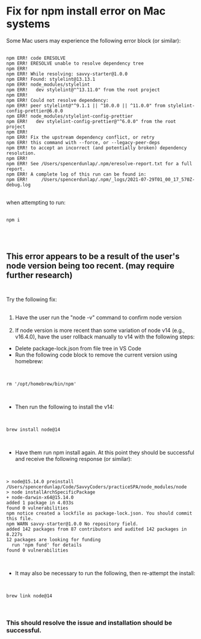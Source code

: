 # Fix for npm install error on Mac systems

Some Mac users may experience the following error block (or similar):<br><br>

`npm ERR! code ERESOLVE`<br>
`npm ERR! ERESOLVE unable to resolve dependency tree`<br>
`npm ERR!`<br>
`npm ERR! While resolving: savvy-starter@1.0.0`<br>
`npm ERR! Found: stylelint@13.13.1`<br>
`npm ERR! node_modules/stylelint`<br>
`npm ERR!   dev stylelint@"^13.11.0" from the root project`<br>
`npm ERR!`<br>
`npm ERR! Could not resolve dependency:`<br>
`npm ERR! peer stylelint@"^9.1.1 || ^10.0.0 || ^11.0.0" from stylelint-config-prettier@6.0.0`<br>
`npm ERR! node_modules/stylelint-config-prettier`<br>
`npm ERR!   dev stylelint-config-prettier@"^6.0.0" from the root project`<br>
`npm ERR!`<br>
`npm ERR! Fix the upstream dependency conflict, or retry`<br>
`npm ERR! this command with --force, or --legacy-peer-deps`<br>
`npm ERR! to accept an incorrect (and potentially broken) dependency resolution.`<br>
`npm ERR!`<br>
`npm ERR! See /Users/spencerdunlap/.npm/eresolve-report.txt for a full report.`<br>
`npm ERR! A complete log of this run can be found in:`<br>
`npm ERR!     /Users/spencerdunlap/.npm/_logs/2021-07-29T01_00_17_570Z-debug.log`<br><br>

when attempting to run: <br><br>

    npm i

<br><br>

## This error appears to be a result of the user's node version being too recent. (may require further research)<br><br>

Try the following fix:<br><br>

<ol>
  <li> Have the user run the "node -v" command to confirm node version<br><br>
  <li> If node version is more recent than some variation of node v14 (e.g., v16.4.0), have the user rollback manually to v14 with the following steps:</ol>
    <ul>
      <li> Delete package-lock.json from file tree in VS Code
      <li> Run the following code block to remove the current version using homebrew:</ul><br>

    rm '/opt/homebrew/bin/npm'
<br>
    <ul>
      <li> Then run the following to install the v14:
      </ul><br>

    brew install node@14

<br>
    <ul>
      <li> Have them run npm install again. At this point they should be successful and receive the following response (or similar):
      </ul><br>

`> node@15.14.0 preinstall /Users/spencerdunlap/Code/SavvyCoders/practiceSPA/node_modules/node`<br>
`> node installArchSpecificPackage`<br>
`+ node-darwin-x64@15.14.0`<br>
`added 1 package in 4.033s`<br>
`found 0 vulnerabilities`<br>
`npm notice created a lockfile as package-lock.json. You should commit this file.`<br>
`npm WARN savvy-starter@1.0.0 No repository field.`<br>
`added 142 packages from 87 contributors and audited 142 packages in 8.227s`<br>
`12 packages are looking for funding`<br>
`  run 'npm fund' for details`<br>
`found 0 vulnerabilities`<br>

<br>
    <ul>
      <li> It may also be necessary to run the following, then re-attempt the install:
      </ul><br>

    brew link node@14

<br>

### This should resolve the issue and installation should be successful.


